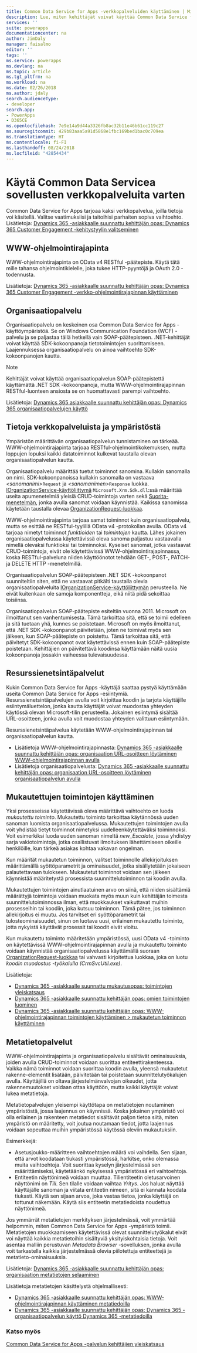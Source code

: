 ```yaml
---
title: Common Data Service for Apps -verkkopalveluiden käyttäminen | Microsoft Docs
description: Lue, miten kehittäjät voivat käyttää Common Data Service for Apps -verkkopalveluita.
services: ''
suite: powerapps
documentationcenter: na
author: JimDaly
manager: faisalmo
editor: ''
tags: ''
ms.service: powerapps
ms.devlang: na
ms.topic: article
ms.tgt_pltfrm: na
ms.workload: na
ms.date: 02/26/2018
ms.author: jdaly
search.audienceType:
- developer
search.app:
- PowerApps
- D365CE
ms.openlocfilehash: 7e9e14a9d44a3326fb8ac32b11e46b61cc119c27
ms.sourcegitcommit: 429b83aaa5a91d5868e1fbc169bed1bac0c709ea
ms.translationtype: HT
ms.contentlocale: fi-FI
ms.lasthandoff: 08/24/2018
ms.locfileid: "42854434"
---
```

# <a name="use-common-data-service-for-apps-web-services"></a>Käytä Common Data Servicea sovellusten verkkopalveluita varten

Common Data Service for Apps tarjoaa kaksi verkkopalvelua, joilla tietoja voi käsitellä. Valitse vaatimuksiisi ja taitoihisi parhaiten sopiva vaihtoehto. Lisätietoja: [Dynamics 365 -asiakkaalle suunnattu kehittäjän opas: Dynamics 365 Customer Engagement -kehitystyylin valitseminen](/dynamics365/customer-engagement/developer/choose-development-style)

## <a name="web-api"></a>WWW-ohjelmointirajapinta
WWW-ohjelmointirajapinta on OData v4 RESTful -päätepiste. Käytä tätä mille tahansa ohjelmointikielelle, joka tukee HTTP-pyyntöjä ja OAuth 2.0 -todennusta.

Lisätietoja: [Dynamics 365 -asiakkaalle suunnattu kehittäjän opas: Dynamics 365 Customer Engagement -verkko-ohjelmointirajapinnan käyttäminen](/dynamics365/customer-engagement/developer/use-microsoft-dynamics-365-web-api)

## <a name="organization-service"></a>Organisaatiopalvelu

Organisaatiopalvelu on keskeinen osa Common Data Service for Apps -käyttöympäristöä. Se on Windows Communication Foundation (WCF) -palvelu ja se paljastaa tällä hetkellä vain SOAP-päätepisteen. .NET-kehittäjät voivat käyttää SDK-kokoonpanoja tietotoimintojen suorittamiseen. Laajennuksessa organisaatiopalvelu on ainoa vaihtoehto SDK-kokoonpanojen kautta.
> [!NOTE]
> Kehittäjät voivat käyttää organisaatiopalvelun SOAP-päätepistettä käyttämättä .NET SDK -kokoonpanoja, mutta WWW-ohjelmointirajapinnan RESTful-luonteen ansiosta se on huomattavasti parempi vaihtoehto.

Lisätietoja: [Dynamics 365 asiakkaalle suunnattu kehittäjän opas: Dynamics 365 organisaatiopalvelujen käyttö](/dynamics365/customer-engagement/developer/use-microsoft-dynamics-365-organization-service)

## <a name="about-the-web-services-and-the-platform"></a>Tietoja verkkopalveluista ja ympäristöstä

Ympäristön määrittävän organisaatiopalvelun tunnistaminen on tärkeää. WWW-ohjelmointirajapinta tarjoaa RESTful-ohjelmointikokemuksen, mutta loppujen lopuksi kaikki datatoiminnot kulkevat taustalla olevan organisaatiopalvelun kautta. 

Organisaatiopalvelu määrittää tuetut toiminnot sanomina. Kullakin sanomalla on nimi. SDK-kokoonpanoissa kullakin sanomalla on vastaava *&lt;sanomanimi&gt;*`Request` ja *&lt;sanomanimen&gt;*`Response` luokka. [IOrganizationService-käyttöliittymä](/dotnet/api/microsoft.xrm.sdk.iorganizationservice) `Microsoft.Xrm.Sdk.dll`:ssä määrittää useita apumenetelmiä yleisiä CRUD-toimintoja varten sekä [Suorita-menetelmän](/dotnet/api/microsoft.xrm.sdk.iorganizationservice.execute), jonka avulla sanomat voidaan käynnistää. Kaikissa sanomissa käytetään taustalla olevaa [OrganizationRequest-luokkaa](/dotnet/api/microsoft.xrm.sdk.organizationrequest).

WWW-ohjelmointirajapinta tarjoaa samat toiminnot kuin organisaatiopalvelu, mutta se esittää ne RESTful-tyylillä OData v4 -protokollan avulla. OData v4 tarjoaa nimetyt toiminnot *funktioiden* tai *toimintojen* kautta. Lähes jokainen organisaatiopalvelussa käytettävissä oleva sanoma paljastuu vastaavalla nimellä olevaksi funktioksi tai toiminnoksi. Kyseiset sanomat, jotka vastaavat CRUD-toimintoja, eivät ole käytettävissä WWW-ohjelmointirajapinnassa, koska RESTful-palveluna niiden käyttöönotot tehdään GET-, POST-, PATCH- ja DELETE HTTP -menetelmillä.

Organisaatiopalvelun SOAP-päätepisteen .NET SDK -kokoonpanot suunniteltiin siten, että ne vastaavat pitkälti taustalla olevia organisaatiopalveluita [IOrganizationService-käyttöliittymän](/dotnet/api/microsoft.xrm.sdk.iorganizationservice) perusteella. Ne eivät kuitenkaan ole samoja komponentteja, eikä niitä pidä sekoittaa toisiinsa. 

Organisaatiopalvelun SOAP-päätepiste esiteltiin vuonna 2011. Microsoft on ilmoittanut sen vanhentumisesta. Tämä tarkoittaa sitä, että se toimii edelleen ja sitä tuetaan yhä, kunnes se poistetaan. Microsoft on myös ilmoittanut, että .NET SDK -kokoonpanot päivitetään, joten ne toimivat myös sen jälkeen, kun SOAP-päätepiste on poistettu. Tämä tarkoittaa sitä, että päivitetyt SDK-kokoonpanot ovat käytettävissä ennen kuin SOAP-päätepiste poistetaan. Kehittäjien on päivitettävä koodinsa käyttämään näitä uusia kokoonpanoja jossakin vaiheessa tulevaisuudessa.

## <a name="discovery-services"></a>Resurssienetsintäpalvelut

Kukin Common Data Service for Apps -käyttäjä saattaa pystyä käyttämään useita Common Data Service for Apps -esiintymiä. Resurssienetsintäpalvelujen avulla voit kirjoittaa koodin ja tarjota käyttäjille esiintymäluettelon, jonka kautta käyttäjät voivat muodostaa yhteyden käytössä olevan Microsoft-tilin perusteella. Jokainen esiintymä sisältää URL-osoitteen, jonka avulla voit muodostaa yhteyden valittuun esiintymään. 

Resurssienetsintäpalvelua käytetään WWW-ohjelmointirajapinnan tai organisaatiopalvelun kautta.

- Lisätietoja WWW-ohjelmointirajapinnasta: [Dynamics 365 -asiakkaalle suunnattu kehittäjän opas: organisaation URL-osoitteen löytäminen WWW-ohjelmointirajapinnan avulla](/dynamics365/customer-engagement/developer/webapi/discover-url-organization-web-api)
- Lisätietoja organisaatiopalvelusta: [Dynamics 365 -asiakkaalle suunnattu kehittäjän opas: organisaation URL-osoitteen löytäminen organisaatiopalvelun avulla](/dynamics365/customer-engagement/developer/org-service/discover-url-organization-organization-service)

## <a name="use-custom-actions"></a>Mukautettujen toimintojen käyttäminen

Yksi prosesseissa käytettävissä oleva määrittävä vaihtoehto on luoda *mukautettu toiminto*. Mukautettu toiminto tarkoittaa käytännössä uuden sanoman luomista organisaatiopalvelussa. Mukautettujen toimintojen avulla voit yhdistää tietyt toiminnot nimetyksi uudelleenkäytettäväksi toiminnoksi. Voit esimerkiksi luoda uuden sanoman nimeltä *new_Escalate*, jossa yhdistyy sarja vakiotoimintoja, jotka osallistuvat ilmoituksen lähettämiseen oikeille henkilöille, kun tärkeä asiakas kohtaa vakavan ongelman.

Kun määrität mukautetun toiminnon, valitset toiminnolle allekirjoituksen määrittämällä syöttöparametrit ja ominaisuudet, jotka sisällytetään jokaiseen palautettavaan tulokseen. Mukautetut toiminnot voidaan sen jälkeen käynnistää määritetystä prosessista suunnittelutoiminnon tai koodin avulla. 

Mukautettujen toimintojen ainutlaatuinen arvo on siinä, että niiden sisältämiä määrättyjä toimintoja voidaan muokata myös muun kuin kehittäjän toimesta suunnittelutoiminnossa ilman, että muokkaukset vaikuttavat muihin prosesseihin tai koodiin, joka kutsuu toiminnon.  Tämä pätee, jos toiminnon allekirjoitus ei muutu. Jos tarvitset eri syöttöparametrit tai tulosteominaisuudet, sinun on luotava uusi, erilainen mukautettu toiminto, jotta nykyistä käyttävät prosessit tai koodit eivät vioitu.

Kun mukautettu toiminto määritetään ympäristössä, uusi OData v4 -toiminto on käytettävissä WWW-ohjelmointirajapinnan avulla ja mukautettu toiminto voidaan käynnistää organisaatiopalvelussa käyttämällä suoraan [OrganizationRequest-luokkaa](/dotnet/api/microsoft.xrm.sdk.organizationrequest) tai vahvasti kirjoitettua luokkaa, joka on luotu *koodin muodostus -työkalulla (CrmSvcUtil.exe)*.

Lisätietoja: 
- [Dynamics 365 -asiakkaalle suunnattu mukautusopas: toimintojen yleiskatsaus](/dynamics365/customer-engagement/customize/actions)
- [Dynamics 365 -asiakkaalle suunnattu kehittäjän opas: omien toimintojen luominen](/dynamics365/customer-engagement/developer/create-own-actions)
- [Dynamics 365 -asiakkaalle suunnattu kehittäjän opas: WWW-ohjelmointirajapinnan toimintojen käyttäminen > mukautetun toiminnon käyttäminen](/dynamics365/customer-engagement/developer/webapi/use-web-api-actions#use-a-custom-action)

## <a name="metadata-services"></a>Metatietopalvelut

WWW-ohjelmointirajapinta ja organisaatiopalvelu sisältävät ominaisuuksia, joiden avulla CRUD-toiminnot voidaan suorittaa entiteettirakenteessa. Vaikka nämä toiminnot voidaan suorittaa koodin avulla, yleensä mukautetut rakenne-elementit lisätään, päivitetään tai poistetaan suunnittelutyökalujen avulla. Käyttäjillä on oltava järjestelmänvalvojan oikeudet, jotta rakennemuutokset voidaan ottaa käyttöön, mutta kaikki käyttäjät voivat lukea metatietoja.

Metatietopalvelujen yleisempi käyttötapa on metatietojen noutaminen ympäristöstä, jossa laajennus on käynnissä. Koska jokainen ympäristö voi olla erilainen ja rakenteen metatiedot sisältävät paljon tietoa siitä, miten ympäristö on määritetty, voit joutua noutamaan tiedot, jotta laajennus voidaan sopeuttaa muihin ympäristössä käytössä oleviin mukautuksiin.

Esimerkkejä:
- Asetusjoukko-määritteen vaihtoehtojen määrä voi vaihdella. Sen sijaan, että arvot koodataan tiukasti ympäristössä, harkitse, onko olemassa muita vaihtoehtoja. Voit suorittaa kyselyn järjestelmässä sen määrittämiseksi, käytetäänkö nykyisessä ympäristössä eri vaihtoehtoja.
- Entiteetin näyttönimeä voidaan muuttaa. Tilientiteetin oletusarvoinen näyttönimi on *Tili*. Sen tilalle voidaan vaihtaa *Yritys*. Jos haluat näyttää käyttäjälle sanoman ja viitata entiteetin nimeen, sitä ei kannata koodata tiukasti. Käytä sen sijaan arvoa, joka vastaa tietoa, jonka käyttäjä on tottunut näkemään. Käytä siis entiteetin metatiedoista noudettua näyttönimeä.

Jos ymmärrät metatietojen merkityksen järjestelmässä, voit ymmärtää helpommin, miten Common Data Service for Apps -ympäristö toimii. Metatietojen muokkaamiseen käytettävissä olevat suunnittelutyökalut eivät voi näyttää kaikkia metatietoihin sisältyviä yksityiskohtaisia tietoja. Voit asentaa malliin perustuvan *Metadata Browser* -sovelluksen, jonka avulla voit tarkastella kaikkia järjestelmässä olevia piilotettuja entiteettejä ja metatieto-ominaisuuksia. 

Lisätietoja: [Dynamics 365 -asiakkaalle suunnattu kehittäjän opas: organisaation metatietojen selaaminen](/dynamics365/customer-engagement/developer/browse-your-metadata)

Lisätietoja metatietojen käsittelystä ohjelmallisesti:
- [Dynamics 365 -asiakkaalle suunnattu kehittäjän opas: WWW-ohjelmointirajapinnan käyttäminen metatiedoilla](/dynamics365/customer-engagement/developer/webapi/use-web-api-metadata)
- [Dynamics 365 -asiakkaalle suunnattu kehittäjän opas: Dynamics 365 -organisaatiopalvelun käyttö Dynamics 365 -metatiedoilla](/dynamics365/customer-engagement/developer/org-service/use-organization-service-metadata)
 
### <a name="see-also"></a>Katso myös

[Common Data Service for Apps -palvelun kehittäjien yleiskatsaus](overview.md)

